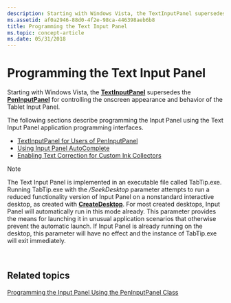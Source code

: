 ```yaml
---
description: Starting with Windows Vista, the TextInputPanel supersedes the PenInputPanel for controlling the onscreen appearance and behavior of the Tablet Input Panel.The following sections describe programming the Input Panel using the Text Input Panel application programming interfaces.TextInputPanel for Users of PenInputPanelUsing Input Panel AutoCompleteEnabling Text Correction for Custom Ink CollectorsNote  The Text Input Panel is implemented in an executable file called TabTip.exe. Running TabTip.exe with the /SeekDesktop parameter attempts to run a reduced functionality version of Input Panel on a nonstandard interactive desktop, as created with CreateDesktop. For most created desktops, Input Panel will automatically run in this mode already. This parameter provides the means for launching it in unusual application scenarios that otherwise prevent the automatic launch. If Input Panel is already running on the desktop, this parameter will have no effect and the instance of TabTip.exe will exit immediately.
ms.assetid: af0a2946-88d0-4f2e-98ca-446398aeb6b8
title: Programming the Text Input Panel
ms.topic: concept-article
ms.date: 05/31/2018
---
```


# Programming the Text Input Panel

Starting with Windows Vista, the [**TextInputPanel**](/windows/desktop/api/peninputpanel/nn-peninputpanel-itextinputpanel) supersedes the [**PenInputPanel**](peninputpanel-class.md) for controlling the onscreen appearance and behavior of the Tablet Input Panel.

The following sections describe programming the Input Panel using the Text Input Panel application programming interfaces.

-   [TextInputPanel for Users of PenInputPanel](textinputpanel-for-users-of-peninputpanel.md)
-   [Using Input Panel AutoComplete](using-input-panel-autocomplete.md)
-   [Enabling Text Correction for Custom Ink Collectors](enabling-text-correction-for-custom-ink-collectors.md)

> [!Note]  
> The Text Input Panel is implemented in an executable file called TabTip.exe. Running TabTip.exe with the */SeekDesktop* parameter attempts to run a reduced functionality version of Input Panel on a nonstandard interactive desktop, as created with [**CreateDesktop**](/windows/win32/api/winuser/nf-winuser-createdesktopa). For most created desktops, Input Panel will automatically run in this mode already. This parameter provides the means for launching it in unusual application scenarios that otherwise prevent the automatic launch. If Input Panel is already running on the desktop, this parameter will have no effect and the instance of TabTip.exe will exit immediately.

 

## Related topics

<dl> <dt>

[Programming the Input Panel Using the PenInputPanel Class](programming-the-input-panel-using-the-peninputpanel-class.md)
</dt> </dl>

 

 
